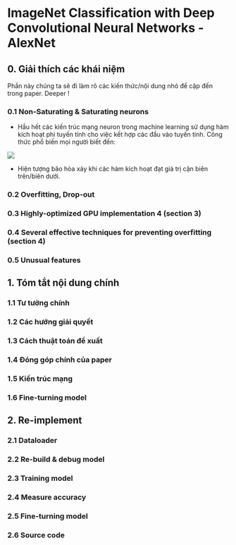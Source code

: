 # ImageNet Classification with Deep Convolutional Neural Networks - AlexNet 


## 0. Giải thích các khái niệm 

Phần này chúng ta sẽ đi làm rõ các kiến thức/nội dung nhỏ đề cập đến trong paper. Deeper !

### 0.1 Non-Saturating & Saturating neurons

+ Hầu hết các kiến trúc mạng neuron trong machine learning sử dụng hàm kích hoạt phi tuyến tính cho việc kết hợp các đầu vào tuyến tính. Công thức phổ biến mọi người biết đến: 

<img src="https://render.githubusercontent.com/render/math?math=g(b_j + sum_{i}(w_i,_jx_j))">


+ Hiện tượng bão hòa xảy khi các hàm kích hoạt đạt giá trị cận biên trên/biên dưới.  


### 0.2 Overfitting, Drop-out 

### 0.3 Highly-optimized GPU implementation 4 (section 3)

### 0.4 Several effective techniques for preventing overfitting (section 4)

### 0.5 Unusual features


## 1. Tóm tắt nội dung chính 

### 1.1 Tư tưởng chính 

### 1.2 Các hướng giải quyết 

### 1.3 Cách thuật toán đề xuất 

### 1.4 Đóng góp chính của paper 

### 1.5 Kiến trúc mạng 

### 1.6 Fine-turning model 


## 2. Re-implement

### 2.1 Dataloader 

### 2.2 Re-build & debug model

### 2.3 Training model 

### 2.4 Measure accuracy 

### 2.5 Fine-turning model 

### 2.6 Source code 